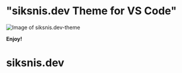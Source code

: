 # "siksnis.dev Theme for VS Code"

![Image of siksnis.dev-theme](https://i.ibb.co/C0QBfCc/siksnis-dev-theme.png)

**Enjoy!**

#

# siksnis.dev
